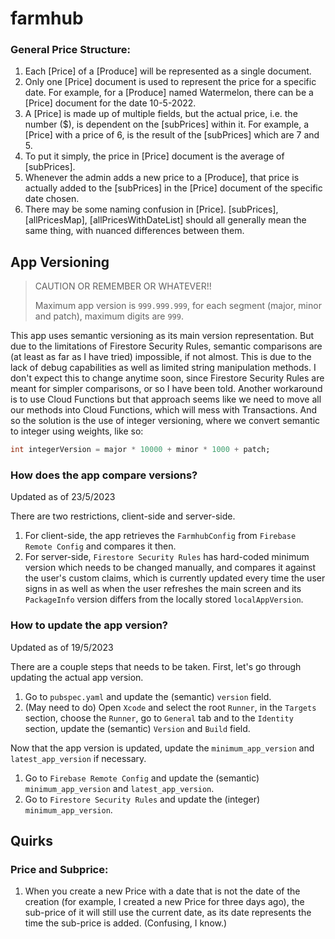 # farmhub

### General Price Structure:

1. Each [Price] of a [Produce] will be represented as a single document.
2. Only one [Price] document is used to represent the price for a specific date. For example, for a [Produce] named Watermelon, there can be a [Price] document for the date 10-5-2022.
3. A [Price] is made up of multiple fields, but the actual price, i.e. the number ($), is dependent on the [subPrices] within it. For example, a [Price] with a price of 6, is the result of the [subPrices] which are 7 and 5.
4. To put it simply, the price in [Price] document is the average of [subPrices].
5. Whenever the admin adds a new price to a [Produce], that price is actually added to the [subPrices] in the [Price] document of the specific date chosen.
6. There may be some naming confusion in [Price]. [subPrices], [allPricesMap], [allPricesWithDateList] should all generally mean the same thing, with nuanced differences between them.

## App Versioning

> CAUTION OR REMEMBER OR WHATEVER!!
>
> Maximum app version is `999.999.999`, for each segment (major, minor and patch), maximum digits are `999`.

This app uses semantic versioning as its main version representation. But due to the limitations of Firestore Security Rules, semantic comparisons are (at least as far as I have tried) impossible, if not almost. This is due to the lack of debug capabilities as well as limited string manipulation methods. I don't expect this to change anytime soon, since Firestore Security Rules are meant for simpler comparisons, or so I have been told. Another workaround is to use Cloud Functions but that approach seems like we need to move all our methods into Cloud Functions, which will mess with Transactions. And so the solution is the use of integer versioning, where we convert semantic to integer using weights, like so:

```dart
int integerVersion = major * 10000 + minor * 1000 + patch;
```

### How does the app compare versions?

Updated as of 23/5/2023

There are two restrictions, client-side and server-side.

1. For client-side, the app retrieves the `FarmhubConfig` from `Firebase Remote Config` and compares it then.
2. For server-side, `Firestore Security Rules` has hard-coded minimum version which needs to be changed manually, and compares it against the user's custom claims, which is currently updated every time the user signs in as well as when the user refreshes the main screen and its `PackageInfo` version differs from the locally stored `localAppVersion`.

### How to update the app version?

Updated as of 19/5/2023

There are a couple steps that needs to be taken. First, let's go through updating the actual app version.

1. Go to `pubspec.yaml` and update the (semantic) `version` field.
2. (May need to do) Open `Xcode` and select the root `Runner`, in the `Targets` section, choose the `Runner`, go to `General` tab and to the `Identity` section, update the (semantic) `Version` and `Build` field.

Now that the app version is updated, update the `minimum_app_version` and `latest_app_version` if necessary.

1. Go to `Firebase Remote Config` and update the (semantic) `minimum_app_version` and `latest_app_version`.
2. Go to `Firestore Security Rules` and update the (integer) `minimum_app_version`.

## Quirks

### Price and Subprice:

1. When you create a new Price with a date that is not the date of the creation (for example, I created a new Price for three days ago), the sub-price of it will still use the current date, as its date represents the time the sub-price is added. (Confusing, I know.)
